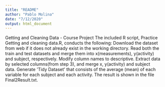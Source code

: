 ```yaml
---
title: "README"
author: "Pablo Molina"
date: "7/12/2020"
output: html_document
---
```

Getting and Cleaning Data - Course Project
The included R script, Practice Getting and cleaning data.R, conducts the following:
Download the dataset from web if it does not already exist in the working directory.
Read both the train and test datasets and merge them into x(measurements), y(activity) and subject, respectively.
Modify column names to descriptive.
Extract data by selected columns(from step 3), and merge x, y(activity) and subject data. 
Generate 'Tidy Dataset' that consists of the average (mean) of each variable for each subject and each activity. The result is shown in the file Final2Result.txt.
